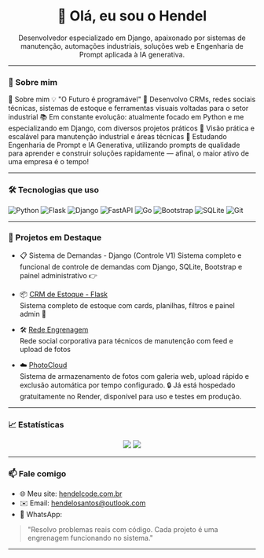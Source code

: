 <h1 align="center">👋 Olá, eu sou o Hendel</h1>
<p align="center">Desenvolvedor especializado em Django, apaixonado por sistemas de manutenção, automações industriais, soluções web e Engenharia de Prompt aplicada à IA generativa.</p>

---

### 🚀 Sobre mim

🚀 Sobre mim
💡 "O Futuro é programável"
🔧 Desenvolvo CRMs, redes sociais técnicas, sistemas de estoque e ferramentas visuais voltadas para o setor industrial
📚 Em constante evolução: atualmente focado em Python e me especializando em Django, com diversos projetos práticos
🧠 Visão prática e escalável para manutenção industrial e áreas técnicas
🤖 Estudando Engenharia de Prompt e IA Generativa, utilizando prompts de qualidade para aprender e construir soluções rapidamente — afinal, o maior ativo de uma empresa é o tempo!



---

### 🛠️ Tecnologias que uso

![Python](https://img.shields.io/badge/-Python-3776AB?logo=python&logoColor=white)
![Flask](https://img.shields.io/badge/-Flask-000000?logo=flask)
![Django](https://img.shields.io/badge/-Django-092E20?logo=django)
![FastAPI](https://img.shields.io/badge/-FastAPI-009688?logo=fastapi)
![Go](https://img.shields.io/badge/-Go-00ADD8?logo=go)
![Bootstrap](https://img.shields.io/badge/-Bootstrap-563D7C?logo=bootstrap)
![SQLite](https://img.shields.io/badge/-SQLite-003B57?logo=sqlite)
![Git](https://img.shields.io/badge/-Git-F05032?logo=git&logoColor=white)

---

### 🌟 Projetos em Destaque

- 📋 Sistema de Demandas - Django (Controle V1)
   Sistema completo e funcional de controle de demandas com Django, SQLite, Bootstrap e painel administrativo
  👉 [](https://github.com/hendelsantos/SistemaControleV1)

- 📦 [CRM de Estoque - Flask](https://github.com/HendelSantos/crm-estoque)  
  Sistema completo de estoque com cards, planilhas, filtros e painel admin 🔧

- 🛠️ [Rede Engrenagem](https://github.com/HendelSantos/rede-engrenagem)  
  Rede social corporativa para técnicos de manutenção com feed e upload de fotos

- ☁️ [PhotoCloud](https://photo-cloud-wbb9.onrender.com/)  
  Sistema de armazenamento de fotos com galeria web, upload rápido e exclusão automática por tempo configurado.
  🔒 Já está hospedado gratuitamente no Render, disponível para uso e testes em produção.

---

### 📈 Estatísticas

<p align="center">
  <img src="https://github-readme-stats.vercel.app/api?username=HendelSantos&show_icons=true&theme=tokyonight" />
  <img src="https://github-readme-stats.vercel.app/api/top-langs/?username=HendelSantos&layout=compact&theme=tokyonight" />
</p>

---

### 📫 Fale comigo

- 🌐 Meu site: [hendelcode.com.br](https://hendelcode.com.br)
- ✉️ Email: hendelosantos@outlook.com
- 📱 WhatsApp: 

> "Resolvo problemas reais com código. Cada projeto é uma engrenagem funcionando no sistema."

---
